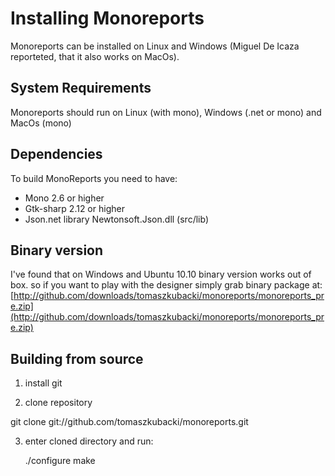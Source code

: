 Installing Monoreports
======================

Monoreports can be installed on Linux and Windows 
(Miguel De Icaza reporteted, that it also works on MacOs).

System Requirements
-------------------
Monoreports should run on Linux (with mono), Windows (.net or mono) and MacOs (mono)

Dependencies
------------

To build MonoReports you need to have:

- Mono 2.6 or higher
- Gtk-sharp 2.12 or higher
- Json.net library Newtonsoft.Json.dll (src/lib)

Binary version
------------------
I've found that on Windows and Ubuntu 10.10 binary version works out of box. 
so if you want to play with the designer simply grab binary package at:
[http://github.com/downloads/tomaszkubacki/monoreports/monoreports_pre.zip](http://github.com/downloads/tomaszkubacki/monoreports/monoreports_pre.zip)

Building from source
----------------------

1. install git

2. clone repository

git clone git://github.com/tomaszkubacki/monoreports.git

3. enter cloned directory and run:

	./configure
	make



 

